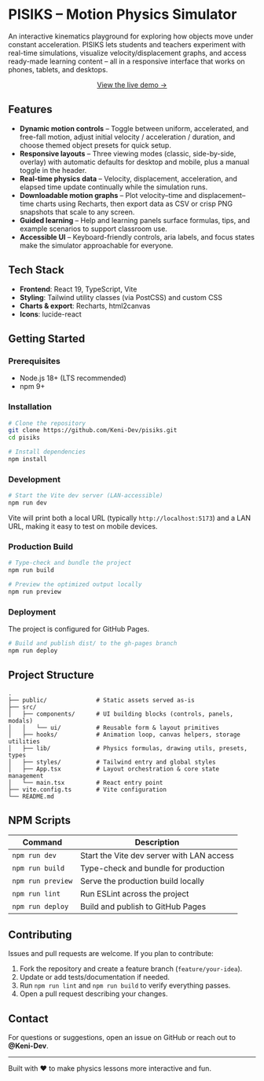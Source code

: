 # PISIKS – Motion Physics Simulator

An interactive kinematics playground for exploring how objects move under constant acceleration. PISIKS lets students and teachers experiment with real-time simulations, visualize velocity/displacement graphs, and access ready-made learning content – all in a responsive interface that works on phones, tablets, and desktops.

<p align="center">
  <a href="https://Keni-Dev.github.io/pisiks">View the live demo →</a>
</p>

## Features

- **Dynamic motion controls** – Toggle between uniform, accelerated, and free-fall motion, adjust initial velocity / acceleration / duration, and choose themed object presets for quick setup.
- **Responsive layouts** – Three viewing modes (classic, side-by-side, overlay) with automatic defaults for desktop and mobile, plus a manual toggle in the header.
- **Real-time physics data** – Velocity, displacement, acceleration, and elapsed time update continually while the simulation runs.
- **Downloadable motion graphs** – Plot velocity–time and displacement–time charts using Recharts, then export data as CSV or crisp PNG snapshots that scale to any screen.
- **Guided learning** – Help and learning panels surface formulas, tips, and example scenarios to support classroom use.
- **Accessible UI** – Keyboard-friendly controls, aria labels, and focus states make the simulator approachable for everyone.

## Tech Stack

- **Frontend**: React 19, TypeScript, Vite
- **Styling**: Tailwind utility classes (via PostCSS) and custom CSS
- **Charts & export**: Recharts, html2canvas
- **Icons**: lucide-react

## Getting Started

### Prerequisites

- Node.js 18+ (LTS recommended)
- npm 9+

### Installation

```bash
# Clone the repository
git clone https://github.com/Keni-Dev/pisiks.git
cd pisiks

# Install dependencies
npm install
```

### Development

```bash
# Start the Vite dev server (LAN-accessible)
npm run dev
```

Vite will print both a local URL (typically `http://localhost:5173`) and a LAN URL, making it easy to test on mobile devices.

### Production Build

```bash
# Type-check and bundle the project
npm run build

# Preview the optimized output locally
npm run preview
```

### Deployment

The project is configured for GitHub Pages.

```bash
# Build and publish dist/ to the gh-pages branch
npm run deploy
```

## Project Structure

```
.
├── public/              # Static assets served as-is
├── src/
│   ├── components/      # UI building blocks (controls, panels, modals)
│   │   └── ui/          # Reusable form & layout primitives
│   ├── hooks/           # Animation loop, canvas helpers, storage utilities
│   ├── lib/             # Physics formulas, drawing utils, presets, types
│   ├── styles/          # Tailwind entry and global styles
│   ├── App.tsx          # Layout orchestration & core state management
│   └── main.tsx         # React entry point
├── vite.config.ts       # Vite configuration
└── README.md
```

## NPM Scripts

| Command | Description |
| --- | --- |
| `npm run dev` | Start the Vite dev server with LAN access |
| `npm run build` | Type-check and bundle for production |
| `npm run preview` | Serve the production build locally |
| `npm run lint` | Run ESLint across the project |
| `npm run deploy` | Build and publish to GitHub Pages |

## Contributing

Issues and pull requests are welcome. If you plan to contribute:

1. Fork the repository and create a feature branch (`feature/your-idea`).
2. Update or add tests/documentation if needed.
3. Run `npm run lint` and `npm run build` to verify everything passes.
4. Open a pull request describing your changes.

## Contact

For questions or suggestions, open an issue on GitHub or reach out to **@Keni-Dev**.

---

Built with ❤️ to make physics lessons more interactive and fun.
